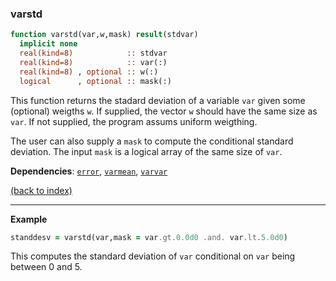 
### varstd

```fortran
function varstd(var,w,mask) result(stdvar)
  implicit none
  real(kind=8)            :: stdvar
  real(kind=8)            :: var(:)
  real(kind=8) , optional :: w(:)   
  logical      , optional :: mask(:)
```

This function returns the stadard deviation of a variable ```var``` given some (optional) weigths ```w```. If supplied, the vector ```w``` should have the same size as ```var```. If not supplied, the program assums uniform weigthing.

The user can also supply a ```mask``` to compute the conditional standard deviation. The input ```mask``` is a logical array of the same size of ```var```.

**Dependencies**: [```error```](error.md), [```varmean```](varmean.md),  [```varvar```](varvar.md)

[(back to index)](../index.md)

---

**Example**

```fortran
standdesv = varstd(var,mask = var.gt.0.0d0 .and. var.lt.5.0d0)
```

This computes the standard deviation of ```var``` conditional on ```var``` being between 0 and 5.
